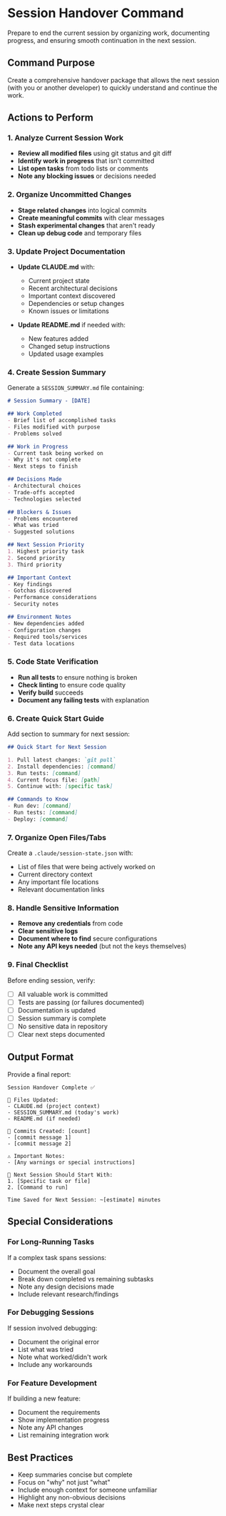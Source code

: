 # Session Handover Command

Prepare to end the current session by organizing work, documenting progress, and ensuring smooth continuation in the next session.

## Command Purpose
Create a comprehensive handover package that allows the next session (with you or another developer) to quickly understand and continue the work.

## Actions to Perform

### 1. Analyze Current Session Work
- **Review all modified files** using git status and git diff
- **Identify work in progress** that isn't committed
- **List open tasks** from todo lists or comments
- **Note any blocking issues** or decisions needed

### 2. Organize Uncommitted Changes
- **Stage related changes** into logical commits
- **Create meaningful commits** with clear messages
- **Stash experimental changes** that aren't ready
- **Clean up debug code** and temporary files

### 3. Update Project Documentation
- **Update CLAUDE.md** with:
  - Current project state
  - Recent architectural decisions
  - Important context discovered
  - Dependencies or setup changes
  - Known issues or limitations
  
- **Update README.md** if needed with:
  - New features added
  - Changed setup instructions
  - Updated usage examples

### 4. Create Session Summary
Generate a `SESSION_SUMMARY.md` file containing:

```markdown
# Session Summary - [DATE]

## Work Completed
- Brief list of accomplished tasks
- Files modified with purpose
- Problems solved

## Work in Progress
- Current task being worked on
- Why it's not complete
- Next steps to finish

## Decisions Made
- Architectural choices
- Trade-offs accepted
- Technologies selected

## Blockers & Issues
- Problems encountered
- What was tried
- Suggested solutions

## Next Session Priority
1. Highest priority task
2. Second priority
3. Third priority

## Important Context
- Key findings
- Gotchas discovered
- Performance considerations
- Security notes

## Environment Notes
- New dependencies added
- Configuration changes
- Required tools/services
- Test data locations
```

### 5. Code State Verification
- **Run all tests** to ensure nothing is broken
- **Check linting** to ensure code quality
- **Verify build** succeeds
- **Document any failing tests** with explanation

### 6. Create Quick Start Guide
Add section to summary for next session:
```markdown
## Quick Start for Next Session

1. Pull latest changes: `git pull`
2. Install dependencies: [command]
3. Run tests: [command]
4. Current focus file: [path]
5. Continue with: [specific task]

## Commands to Know
- Run dev: [command]
- Run tests: [command]
- Deploy: [command]
```

### 7. Organize Open Files/Tabs
Create a `.claude/session-state.json` with:
- List of files that were being actively worked on
- Current directory context
- Any important file locations
- Relevant documentation links

### 8. Handle Sensitive Information
- **Remove any credentials** from code
- **Clear sensitive logs**
- **Document where to find** secure configurations
- **Note any API keys needed** (but not the keys themselves)

### 9. Final Checklist
Before ending session, verify:
- [ ] All valuable work is committed
- [ ] Tests are passing (or failures documented)
- [ ] Documentation is updated
- [ ] Session summary is complete
- [ ] No sensitive data in repository
- [ ] Clear next steps documented

## Output Format

Provide a final report:
```
Session Handover Complete ✅

📄 Files Updated:
- CLAUDE.md (project context)
- SESSION_SUMMARY.md (today's work)
- README.md (if needed)

📝 Commits Created: [count]
- [commit message 1]
- [commit message 2]

⚠️ Important Notes:
- [Any warnings or special instructions]

🎯 Next Session Should Start With:
1. [Specific task or file]
2. [Command to run]

Time Saved for Next Session: ~[estimate] minutes
```

## Special Considerations

### For Long-Running Tasks
If a complex task spans sessions:
- Document the overall goal
- Break down completed vs remaining subtasks
- Note any design decisions made
- Include relevant research/findings

### For Debugging Sessions
If session involved debugging:
- Document the original error
- List what was tried
- Note what worked/didn't work
- Include any workarounds

### For Feature Development
If building a new feature:
- Document the requirements
- Show implementation progress
- Note any API changes
- List remaining integration work

## Best Practices
- Keep summaries concise but complete
- Focus on "why" not just "what"
- Include enough context for someone unfamiliar
- Highlight any non-obvious decisions
- Make next steps crystal clear